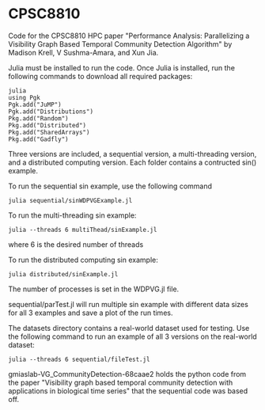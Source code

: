 # CPSC8810
Code for the CPSC8810 HPC paper "Performance Analysis: Parallelizing a Visibility Graph Based Temporal Community Detection Algorithm" by Madison Krell, V Sushma-Amara, and Xun Jia.

Julia must be installed to run the code.
Once Julia is installed, run the following commands to download all required packages:
```
julia
using Pgk
Pgk.add("JuMP")
Pgk.add("Distributions")
Pkg.add("Random")
Pkg.add("Distributed")
Pkg.add("SharedArrays")
Pkg.add("Gadfly")
```

Three versions are included, a sequential version, a multi-threading version, and a distributed computing version.
Each folder contains a contructed sin() example. 

To run the sequential sin example, use the following command
```
julia sequential/sinWDPVGExample.jl
```

To run the multi-threading sin example:
```
julia --threads 6 multiThead/sinExample.jl
```
where 6 is the desired number of threads

To run the distributed computing sin example:
```
julia distributed/sinExample.jl
```
The number of processes is set in the WDPVG.jl file.

sequential/parTest.jl will run multiple sin example with different data sizes for all 3 examples and save a plot of the run times.

The datasets directory contains a real-world dataset used for testing. Use the following command to run an example of all 3 versions on the real-world dataset:
```
julia --threads 6 sequential/fileTest.jl
```

gmiaslab-VG_CommunityDetection-68caae2 holds the python code from the paper "Visibility graph based temporal community detection with applications in biological time series" that the sequential code was based off.